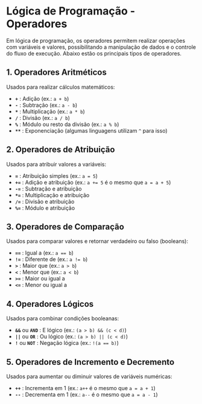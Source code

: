 # Lógica de Programação - Operadores

Em lógica de programação, os operadores permitem realizar operações com variáveis e valores, possibilitando a manipulação de dados e o controle do fluxo de execução. Abaixo estão os principais tipos de operadores.

## 1. Operadores Aritméticos
Usados para realizar cálculos matemáticos:
- **`+`** : Adição (ex.: `a + b`)
- **`-`** : Subtração (ex.: `a - b`)
- **`*`** : Multiplicação (ex.: `a * b`)
- **`/`** : Divisão (ex.: `a / b`)
- **`%`** : Módulo ou resto da divisão (ex.: `a % b`)
- **`**`** : Exponenciação (algumas linguagens utilizam `^` para isso)

## 2. Operadores de Atribuição
Usados para atribuir valores a variáveis:
- **`=`** : Atribuição simples (ex.: `a = 5`)
- **`+=`** : Adição e atribuição (ex.: `a += 5` é o mesmo que `a = a + 5`)
- **`-=`** : Subtração e atribuição
- **`*=`** : Multiplicação e atribuição
- **`/=`** : Divisão e atribuição
- **`%=`** : Módulo e atribuição

## 3. Operadores de Comparação
Usados para comparar valores e retornar verdadeiro ou falso (booleans):
- **`==`** : Igual a (ex.: `a == b`)
- **`!=`** : Diferente de (ex.: `a != b`)
- **`>`** : Maior que (ex.: `a > b`)
- **`<`** : Menor que (ex.: `a < b`)
- **`>=`** : Maior ou igual a
- **`<=`** : Menor ou igual a

## 4. Operadores Lógicos
Usados para combinar condições booleanas:
- **`&&`** ou **`AND`** : E lógico (ex.: `(a > b) && (c < d)`)
- **`||`** ou **`OR`** : Ou lógico (ex.: `(a > b) || (c < d)`)
- **`!`** ou **`NOT`** : Negação lógica (ex.: `!(a == b)`)

## 5. Operadores de Incremento e Decremento
Usados para aumentar ou diminuir valores de variáveis numéricas:
- **`++`** : Incrementa em 1 (ex.: `a++` é o mesmo que `a = a + 1`)
- **`--`** : Decrementa em 1 (ex.: `a--` é o mesmo que `a = a - 1`)